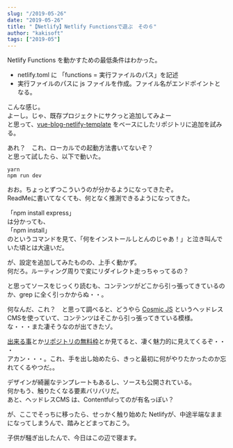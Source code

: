 ```yaml
---
slug: "/2019-05-26"
date: "2019-05-26"
title: "【Netlify】Netlify Functionsで遊ぶ　その６"
author: "kakisoft"
tags: ["2019-05"]
---
```

Netlify Functions を動かすための最低条件はわかった。  

 * netlify.toml に 「functions = 実行ファイルのパス」を記述
 * 実行ファイルのパスに js ファイルを作成。ファイル名がエンドポイントとなる。

こんな感じ。  
よーし。じゃ、既存プロジェクトにサクっと追加してみよー  
と思って、[vue-blog-netlify-template](https://github.com/cosmicjs/vue-blog-netlify-template) をベースにしたリポジトリに追加を試みる。  

あれ？　これ、ローカルでの起動方法書いてないぞ？  
と思って試したら、以下で動いた。  

```
yarn
npm run dev
```

おお。ちょっとずつこういうのが分かるようになってきたぞ。  
ReadMeに書いてなくても、何となく推測できるようになってきた。  

「npm install express」  
は分かっても、  
「npm install」  
のというコマンドを見て、「何をインストールしとんのじゃあ！」と泣き叫んでいた頃とは大違いだ。  

が、設定を追加してみたものの、上手く動かず。  
何だろ。ルーティング周りで変にリダイレクト走っちゃってるの？  

と思ってソースをじっくり読むも、コンテンツがどこから引っ張ってきているのか、grep に全く引っかからぬ・・。  

何なんだ、これ？　と思って調べると、どうやら [Cosmic JS](https://cosmicjs.com/) というヘッドレスCMSを使っていて、コンテンツはそこから引っ張ってきている模様。  
な・・・また凄そうなのが出てきたゾ。  

[出来る事](https://cosmicjs.com/headless-cms#features--developers)とか[リポジトリの無料枠](https://cosmicjs.com/add-bucket)とか見てると、凄く魅力的に見えてくるぞ・・ ・  
アカン・・・。これ、手を出し始めたら、きっと最初に何がやりたかったのか忘れてくるやつだ。。  

デザインが綺麗なテンプレートもあるし、ソースも公開されている。  
何かもう、触りたくなる要素バリバリだ。  
あと、ヘッドレスCMS は、Contentfulってのが有名っぽい？  

が、ここでそっちに移ったら、せっかく触り始めた Netlifyが、中途半端なままになってしまうんで、踏みとどまっておこう。  

子供が騒ぎ出したんで、今日はこの辺で寝ます。  


